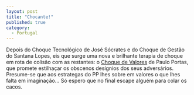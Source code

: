 ```yaml
---
layout: post
title: "Chocante!"
published: true
category:
  - Portugal
---
```

<p>Depois do Choque Tecnológico de José Sócrates e do Choque de Gestão do Santana Lopes, eis que surge uma nova e brilhante terapia de choque em rota de colisão com as restantes: o <a href="http://ultimahora.publico.pt/shownews.asp?id=1214519">Choque de Valores</a> de Paulo Portas, que promete estilhaçar os obscenos desígnios dos seus adversários. Presume-se que aos estrategas do PP lhes sobre em valores o que lhes falta em imaginação... Só espero que no final escape alguém para colar os cacos.</p>

